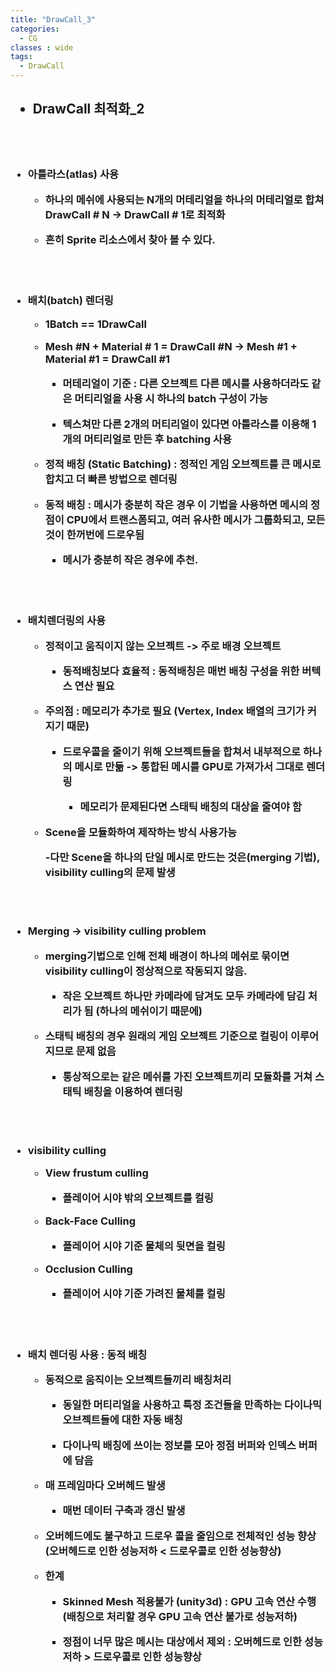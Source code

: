 ```yaml
---
title: "DrawCall_3"
categories:
  - CG
classes : wide
tags:
  - DrawCall
---
```


<h2>

- DrawCall 최적화_2

</h2>

<br>
<br>

<h3>

- 아틀라스(atlas) 사용

	- 하나의 메쉬에 사용되는 N개의 머테리얼을 하나의 머테리얼로 합쳐 DrawCall # N -> DrawCall # 1로 최적화

	- 흔히 Sprite 리소스에서 찾아 볼 수 있다.

</h3>

<br>
<br>

<h3>

- 배치(batch) 렌더링

	- 1Batch == 1DrawCall

	- Mesh #N + Material # 1 = DrawCall #N -> Mesh #1 + Material #1 = DrawCall #1

		- 머테리얼이 기준 : 다른 오브젝트 다른 메시를 사용하더라도 같은 머티리얼을 사용 시 하나의 batch 구성이 가능

		- 텍스쳐만 다른 2개의 머티리얼이 있다면 아틀라스를 이용해 1개의 머티리얼로 만든 후 batching 사용

	- 정적 배칭 (Static Batching) : 정적인 게임 오브젝트를 큰 메시로 합치고 더 빠른 방법으로 렌더링

	- 동적 배칭 : 메시가 충분히 작은 경우 이 기법을 사용하면 메시의 정점이 CPU에서 트랜스폼되고, 여러 유사한 메시가 그룹화되고, 모든 것이 한꺼번에 드로우됨

		- 메시가 충분히 작은 경우에 추천.
	
</h3>

<br>
<br>

<h3>

- 배치렌더링의 사용

	- 정적이고 움직이지 않는 오브젝트 -> 주로 배경 오브젝트

		- 동적배칭보다 효율적 : 동적배칭은 매번 배칭 구성을 위한 버텍스 연산 필요

	- 주의점 : 메모리가 추가로 필요 (Vertex, Index 배열의 크기가 커지기 때문)

		- 드로우콜을 줄이기 위해 오브젝트들을 합쳐서 내부적으로 하나의 메시로 만듦 -> 통합된 메시를 GPU로 가져가서 그대로 렌더링

			- 메모리가 문제된다면 스태틱 배칭의 대상을 줄여야 함

	- Scene을 모듈화하여 제작하는 방식 사용가능

		-다만 Scene을 하나의 단일 메시로 만드는 것은(merging 기법), visibility culling의 문제 발생
	
</h3>

<br>
<br>

<h3>

- Merging -> visibility culling problem

	- merging기법으로 인해 전체 배경이 하나의 메쉬로 묶이면 visibility culling이 정상적으로 작동되지 않음.

		- 작은 오브젝트 하나만 카메라에 담겨도 모두 카메라에 담김 처리가 됨 (하나의 메쉬이기 때문에)

	- 스태틱 배칭의 경우 원래의 게임 오브젝트 기준으로 컬링이 이루어지므로 문제 없음

		- 통상적으로는 같은 메쉬를 가진 오브젝트끼리 모듈화를 거쳐 스태틱 배칭을 이용하여 렌더링
	
</h3>

<br>
<br>

<h3>

-  visibility culling

	- View frustum culling

		- 플레이어 시야 밖의 오브젝트를 컬링

	- Back-Face Culling

		- 플레이어 시야 기준 물체의 뒷면을 컬링

	- Occlusion Culling

		- 플레이어 시야 기준 가려진 물체를 컬링
	
</h3>

<br>
<br>

<h3>

- 배치 렌더링 사용 : 동적 배칭

	- 동적으로 움직이는 오브젝트들끼리 배칭처리

		- 동일한 머티리얼을 사용하고 특정 조건들을 만족하는 다이나믹 오브젝트들에 대한 자동 배칭

		- 다이나믹 배칭에 쓰이는 정보를 모아 정점 버퍼와 인덱스 버퍼에 담음

	- 매 프레임마다 오버헤드 발생

		- 매번 데이터 구축과 갱신 발생

	- 오버헤드에도 불구하고 드로우 콜을 줄임으로 전체적인 성능 향상 (오버헤드로 인한 성능저하 < 드로우콜로 인한 성능향상)

	- 한계

		- Skinned Mesh 적용불가 (unity3d) : GPU 고속 연산 수행 (배칭으로 처리할 경우 GPU 고속 연산 불가로 성능저하)

		- 정점이 너무 많은 메시는 대상에서 제외 : 오버헤드로 인한 성능저하 > 드로우콜로 인한 성능향상

	
</h3>